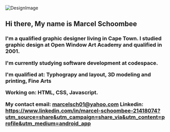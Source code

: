 

![DesignImage](https://github.com/Marcelschoombee/MarcelSchoombee/assets/156411508/fae4dc79-aa40-4b7a-89ef-448dc73e94c1)
<h2>Hi there, My name is Marcel Schoombee</h2> 
<h3>I'm a qualified graphic designer living in Cape Town. I studied graphic design at Open Window Art Academy and qualified in 2001. 
  
  I'm currently studying software development at codespace.

  I'm qualified at:
  Typhograpy and layout, 
  3D modeling and printing,
  Fine Arts

  Working on:
  HTML, CSS, Javascript.

  My contact email: marcelsch01@yahoo.com
  Linkedin: https://www.linkedin.com/in/marcel-schoombee-21418074?utm_source=share&utm_campaign=share_via&utm_content=profile&utm_medium=android_app
  
  </h3>


<!--
**Marcelschoombee/MarcelSchoombee** is a ✨ _special_ ✨ repository because its `README.md` (this file) appears on your GitHub profile.

Here are some ideas to get you started:

- 🔭 I’m currently working on ...
- 🌱 I’m currently learning ...
- 👯 I’m looking to collaborate on ...
- 🤔 I’m looking for help with ...
- 💬 Ask me about ...
- 📫 How to reach me: ...
- 😄 Pronouns: ...
- ⚡ Fun fact: ...
-->
